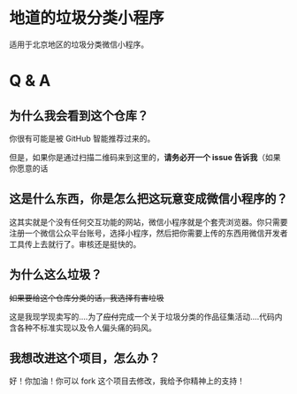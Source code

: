 # 地道的垃圾分类小程序

适用于北京地区的垃圾分类微信小程序。

# Q & A

## 为什么我会看到这个仓库？

你很有可能是被 GitHub 智能推荐过来的。

但是，如果你是通过扫描二维码来到这里的，**请务必开一个 issue 告诉我**（如果你愿意的话

## 这是什么东西，你是怎么把这玩意变成微信小程序的？

这其实就是个没有任何交互功能的网站，微信小程序就是个套壳浏览器。你只需要注册一个微信公众平台账号，选择小程序，然后把你需要上传的东西用微信开发者工具传上去就行了。审核还是挺快的。

## 为什么这么垃圾？

~~如果要给这个仓库分类的话，我选择有害垃圾~~

这是我现学现卖写的....为了~~应付~~完成一个关于垃圾分类的作品征集活动....代码内含各种不标准实现以及令人偏头痛的码风。

## 我想改进这个项目，怎么办？

好！你加油！你可以 fork 这个项目去修改，我给予你精神上的支持！

